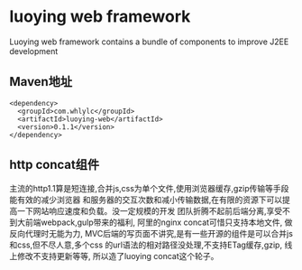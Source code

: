 # luoying web framework
Luoying web framework contains a bundle of components to improve J2EE development

## Maven地址
```
<dependency>
  <groupId>com.whlylc</groupId>
  <artifactId>luoying-web</artifactId>
  <version>0.1.1</version>
</dependency>
```

## http concat组件
主流的http1.1算是短连接,合并js,css为单个文件,使用浏览器缓存,gzip传输等手段能有效的减少浏览器
和服务器的交互次数和减小传输数据,在有限的资源下可以提高一下网站响应速度和负载。没一定规模的开发
团队折腾不起前后端分离,享受不到大前端webpack,gulp带来的福利, 阿里的nginx concat可惜只支持本地文件,
做反向代理时无能为力, MVC后端的写页面不讲究,是有一些开源的组件是可以合并js和css,但不尽人意,多个css
的url语法的相对路径没处理,不支持ETag缓存,gzip, 线上修改不支持更新等等, 所以造了luoying concat这个轮子。


 
 
